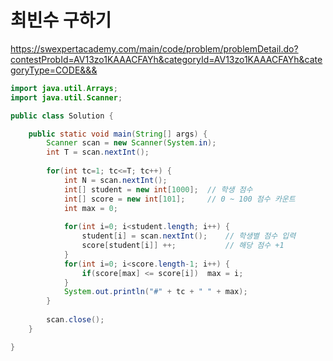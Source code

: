 # 최빈수 구하기
https://swexpertacademy.com/main/code/problem/problemDetail.do?contestProbId=AV13zo1KAAACFAYh&categoryId=AV13zo1KAAACFAYh&categoryType=CODE&&&

```java
import java.util.Arrays;
import java.util.Scanner;

public class Solution {

	public static void main(String[] args) {
		Scanner scan = new Scanner(System.in);
		int T = scan.nextInt();
		
		for(int tc=1; tc<=T; tc++) {
			int N = scan.nextInt();
			int[] student = new int[1000];	// 학생 점수
			int[] score = new int[101];		// 0 ~ 100 점수 카운트
			int max = 0;
			
			for(int i=0; i<student.length; i++) {
				student[i] = scan.nextInt();	// 학생별 점수 입력
				score[student[i]] ++;			// 해당 점수 +1
			}
			for(int i=0; i<score.length-1; i++) {
				if(score[max] <= score[i])	max = i;
			}
			System.out.println("#" + tc + " " + max);
		}
		
		scan.close();
	}

}

```
